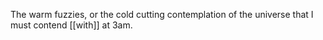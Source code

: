 The warm fuzzies, or the cold cutting contemplation of the universe that I must contend [[with]] at 3am.